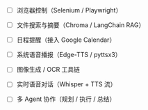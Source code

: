 - [ ] 浏览器控制（Selenium / Playwright）

- [ ] 文件搜索与摘要（Chroma / LangChain RAG）

- [ ] 日程提醒（接入 Google Calendar）

- [ ] 系统语音播报（Edge-TTS / pyttsx3）

- [ ] 图像生成 / OCR 工具链

- [ ] 实时语音对话（Whisper + TTS 流）

- [ ] 多 Agent 协作（规划 / 执行 / 总结）